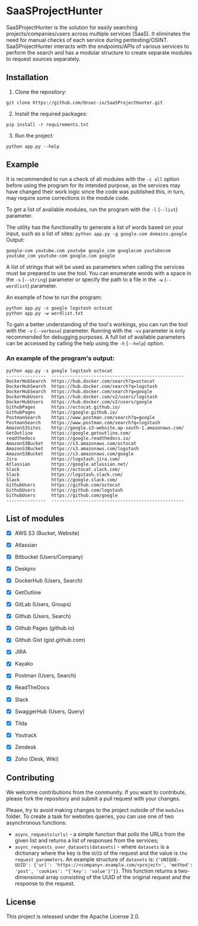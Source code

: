 # SaaSProjectHunter
 
SaaSProjectHunter is the solution for easily searching projects/companies/users across multiple services (SaaS). It eliminates the need for manual checks of each service during pentesting/OSINT. SaaSProjectHunter interacts with the endpoints/APIs of various services to perform the search and has a modular structure to create separate modules to request sources separately.
 
## Installation
 
1. Clone the repository:
```
git clone https://github.com/Onsec-io/SaaSProjectHunter.git
```
 
2. Install the required packages:
```
pip install -r requirements.txt
```
 
3. Run the project:
```
python app.py --help
```
 
## Example 
It is recommended to run a check of all modules with the `-c all` option before using the program for its intended purpose, as the services may have changed their work logic since the code was published this, in turn,  may require  some corrections  in the module code.
 
To get a list of available modules, run the program with the `-l` (`--list`) parameter.

The utility has the functionality to generate a list of words based on your input, such as a list of sites: `python app.py -g google.com domains.google`
Output:
```
google-com youtube.com youtube google_com googlecom youtubecom youtube_com youtube-com google.com google
```
 
A list of strings that will be used as parameters when calling the services must be prepared to use the tool. You can enumerate words with a space in the `-s` (`--string`) parameter or specify the path to a file in the `-w` (`--wordlist`) parameter.
 
An example of how to run the program:
```commandline
python app.py -s google logstash octocat
python app.py -w wordlist.txt
```
 
To gain a better understanding of the tool's workings, you can run the tool with the `-v` (`--verbose`) parameter. Running with the `-vv` parameter is only recommended for debugging purposes. A full list of available parameters can be accessed by calling the help using the `-h` (`--help`) option.
 
 
### An example of the program's output:
```
python app.py -s google logstash octocat
---------------  --------------------------------------------------
DockerHubSearch  https://hub.docker.com/search?q=octocat
DockerHubSearch  https://hub.docker.com/search?q=logstash
DockerHubSearch  https://hub.docker.com/search?q=google
DockerHubUsers   https://hub.docker.com/v2/users/logstash
DockerHubUsers   https://hub.docker.com/v2/users/google
GithubPages      https://octocat.github.io/
GithubPages      https://google.github.io/
PostmanSearch    https://www.postman.com/search?q=google
PostmanSearch    https://www.postman.com/search?q=logstash
AmazonS3Sites    http://google.s3-website.ap-south-1.amazonaws.com/
GetOutline       https://google.getoutline.com/
readthedocs      https://google.readthedocs.io/
AmazonS3Bucket   https://s3.amazonaws.com/octocat
AmazonS3Bucket   https://s3.amazonaws.com/logstash
AmazonS3Bucket   https://s3.amazonaws.com/google
Jira             https://logstash.jira.com/
Atlassian        https://google.atlassian.net/
Slack            https://octocat.slack.com/
Slack            https://logstash.slack.com/
Slack            https://google.slack.com/
GithubUsers      https://github.com/octocat
GithubUsers      https://github.com/logstash
GithubUsers      https://github.com/google
---------------  --------------------------------------------------
```
 
## List of modules
- [x] AWS S3 (Bucket, Website)
- [x] Atlassian
- [x] Bitbucket (Users/Company)
- [x] Deskpro
- [x] DockerHub (Users, Search)
- [x] GetOutline
- [x] GitLab (Users, Groups)
- [x] Github (Users, Search)
- [x] Github Pages (github.io)
- [x] Github Gist (gist.github.com)
- [x] JIRA
- [x] Kayako
- [x] Postman (Users, Search)
- [x] ReadTheDocs
- [x] Slack
- [x] SwaggerHub (Users, Query)
- [x] Tilda
- [x] Youtrack
- [x] Zendesk
- [x] Zoho (Desk, Wiki)
 
 
## Contributing
 
We welcome contributions from the community. If you want to contribute, please fork the repository and submit a pull request with your changes.
 
Please, try to avoid making changes to the project outside of the `modules` folder. To create a task for websites queries, you can use one of two asynchronous functions:
- `async_requests(urls)` - a simple function that polls the URLs from the given list and returns a list of responses from the services;
- `async_requests_over_datasets(datasets)` - where `datasets` is a dictionary where the key is the `UUID` of the request and the value is `the request parameters`. An example structure of `datasets` is: `{'UNIQUE-UUID': {'url': 'https://<company>.example.com/<project>', 'method': 'post', 'cookies': "{'key': 'value'}"}}`. This function returns a two-dimensional array consisting of the UUID of the original request and the response to the request.
 
 
## License
 
This project is released under the Apache License 2.0.
